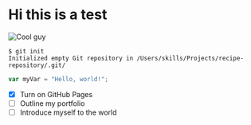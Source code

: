 # Hi this is a test

![Cool guy](https://static.wikia.nocookie.net/a6357f3f-fc19-4295-84b6-b7fe99ca0b74)

```
$ git init
Initialized empty Git repository in /Users/skills/Projects/recipe-repository/.git/
```

``` javascript
var myVar = "Hello, world!";
```

- [X] Turn on GitHub Pages
- [ ] Outline my portfolio
- [ ] Introduce myself to the world
